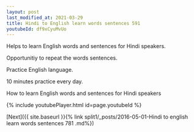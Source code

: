 ```yaml
---
layout: post
last_modified_at: 2021-03-29
title: Hindi to English learn words sentences 591 
youtubeId: df9xCyuMvUo
---
```

 
 
Helps to learn English words and sentences for Hindi speakers.

Opportunitiy to repeat the words sentences. 

Practice English language. 
 
10 minutes practice every day. 
 
How to learn English words and sentences for Hindi speakers 
 
{% include youtubePlayer.html id=page.youtubeId %}
 
 
[Next]({{ site.baseurl }}{% link  split1/_posts/2016-05-01-Hindi to english learn words sentences 781 .md%})
 
